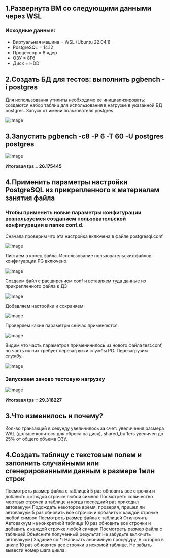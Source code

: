## 1.Развернута ВМ со следующими данными через WSL
### Исходные данные:
* Виртуальная машина =  WSL (Ubuntu 22.04.1)
* PostgreSQL =  14.12
* Процессор = 8 ядер
* ОЗУ = 8Гб
* Диск = HDD

## 2.Создать БД для тестов: выполнить pgbench -i postgres
Для использования утилиты необходимо ее инициализировать: создаются набор таблиц для использования в нагрузке в указанной БД postgres. Запуск от имени пользователя postgres

![image](https://github.com/user-attachments/assets/41ae36ab-c5b4-4f72-8efd-749c8e6c29b3)

## 3.Запустить pgbench -c8 -P 6 -T 60 -U postgres postgres
![image](https://github.com/user-attachments/assets/0acba6c2-2749-42a4-bd70-1a003ca5bc0b)

**Итоговая tps = 26.175445**

## 4.Применить параметры настройки PostgreSQL из прикрепленного к материалам занятия файла
### Чтобы применить новые параметры конфигурации возпользуемся созданием пользовательской конфигурации в папке conf.d.

Сначала проверим что эта настройка включена в файле postgresql.conf

![image](https://github.com/user-attachments/assets/fad60280-8adc-432c-9972-3568a7d343dc)

Листаем в конец файла. Использование пользовательских файлов конфигуарции PG включено.

![image](https://github.com/user-attachments/assets/7f641675-7491-4171-a46e-3654dd85da56)

Создаем файл с расширением conf и вставляем туда данные из прикрепленного файла к ДЗ

![image](https://github.com/user-attachments/assets/e1096c65-c327-403c-8604-4577895317fa)

Добавляем настройки и сохраняем

![image](https://github.com/user-attachments/assets/298beebb-5935-410d-a546-75e95acd4981)

Проверяем какие параметры сейчас применяются:

![image](https://github.com/user-attachments/assets/be31a18f-1fde-40a7-8e8c-6d3363bda5bb)

Видим что часть параметров применинилось из нового файла test.conf, но часть их них требует перезагрузки службы PG. Перезагрузим службу.

![image](https://github.com/user-attachments/assets/b9991e35-4a54-45b3-b020-948b0ac98e2c)

### Запускаем заново тестовую нагрузку 

![image](https://github.com/user-attachments/assets/ac4a09d2-fbcf-4060-aa45-94ebd4a236b5)

**Итоговая tps = 29.318227**

## 3.Что изменилось и почему?
Кол-во транзакций в секунду увеличилось за счет: увеличения размера WAL (дольше копиться для сброса на диск), shared_buffers увеличен до 25% от общего объема ОЗУ.

## 4.Создать таблицу с текстовым полем и заполнить случайными или сгенерированными данным в размере 1млн строк
Посмотреть размер файла с таблицей
5 раз обновить все строчки и добавить к каждой строчке любой символ
Посмотреть количество мертвых строчек в таблице и когда последний раз приходил автовакуум
Подождать некоторое время, проверяя, пришел ли автовакуум
5 раз обновить все строчки и добавить к каждой строчке любой символ
Посмотреть размер файла с таблицей
Отключить Автовакуум на конкретной таблице
10 раз обновить все строчки и добавить к каждой строчке любой символ
Посмотреть размер файла с таблицей
Объясните полученный результат
Не забудьте включить автовакуум)
Задание со *:
Написать анонимную процедуру, в которой в цикле 10 раз обновятся все строчки в искомой таблице.
Не забыть вывести номер шага цикла.

